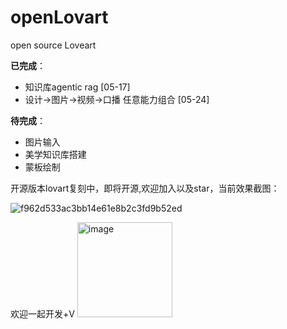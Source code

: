 # openLovart
open source Loveart

**已完成**：
- 知识库agentic rag [05-17]
- 设计->图片->视频->口播 任意能力组合 [05-24]
  
**待完成**：
- 图片输入
- 美学知识库搭建
- 蒙板绘制

开源版本lovart复刻中，即将开源,欢迎加入以及star，当前效果截图：

![f962d533ac3bb14e61e8b2c3fd9b52ed](https://github.com/user-attachments/assets/ad84e5f9-3529-4467-8920-2816bf3f1176)


欢迎一起开发+V
<img width="152" alt="image" src="https://github.com/user-attachments/assets/a95f10c2-f3d5-45d8-9ea0-f864c62a4389" />
